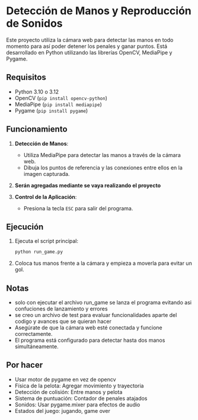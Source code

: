 # Detección de Manos y Reproducción de Sonidos

Este proyecto utiliza la cámara web para detectar las manos en todo momento para así poder detener los penales y ganar puntos. Está desarrollado en Python utilizando las librerías OpenCV, MediaPipe y Pygame.

## Requisitos
- Python 3.10 o 3.12
- OpenCV (`pip install opencv-python`)
- MediaPipe (`pip install mediapipe`)
- Pygame (`pip install pygame`)

## Funcionamiento

1. **Detección de Manos**:
   - Utiliza MediaPipe para detectar las manos a través de la cámara web.
   - Dibuja los puntos de referencia y las conexiones entre ellos en la imagen capturada.

2. **Serán agregadas mediante se vaya realizando el proyecto**

3. **Control de la Aplicación**:
   - Presiona la tecla `ESC` para salir del programa.

## Ejecución

1. Ejecuta el script principal:
   ```bash
   python run_game.py
   ```
2. Coloca tus manos frente a la cámara y empieza a moverla para evitar un gol.

## Notas
- solo con ejecutar el archivo run_game se lanza el programa evitando asi confuciones de lanzamiento y errores
- se creo un archivo de test para evaluar funcionalidades aparte del codigo y avances que se quieran hacer
- Asegúrate de que la cámara web esté conectada y funcione correctamente.
- El programa está configurado para detectar hasta dos manos simultáneamente.

## Por hacer
- Usar motor de pygame en vez de opencv
- Física de la pelota: Agregar movimiento y trayectoria
- Detección de colisión: Entre manos y pelota
- Sistema de puntuación: Contador de penales atajados
- Sonidos: Usar pygame.mixer para efectos de audio
- Estados del juego: jugando, game over

